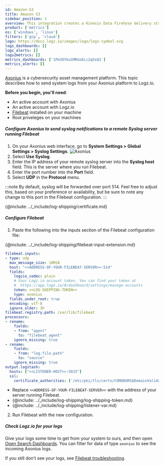 ```yaml
---
id: Amazon-S3
title: Amazon S3
sidebar_position: 1
overview: This integration creates a Kinesis Data Firehose delivery stream that links to your Amazon S3 metrics stream and then sends the metrics to your Logz.io account. It also creates a Lambda function that adds AWS namespaces to the metric stream, and a Lambda function that collects and ships the resources' tags.
product: ['metrics']
os: ['windows', 'linux']
filters: ['gcp', 'cloud']
logo: https://docs.logz.io/images/logo/logz-symbol.svg
logs_dashboards: []
logs_alerts: []
logs2metrics: []
metrics_dashboards: ['1Pm3OYbu1MRGoELc2qhxQ1']
metrics_alerts: []
---
```


[Axonius](https://www.axonius.com/) is a cybersecurity asset management platform. This topic describes how to send system logs from your Axonius platform to Logz.io. 

**Before you begin, you'll need**:

* An active account with Axonius
* An active account with Logz.io
* [Filebeat](https://www.elastic.co/guide/en/beats/filebeat/current/filebeat-installation.html) installed on your machine
* Root priveleges on your machines 

 


##### Configure Axonius to send syslog notifications to a remote Syslog server running Filebeat

1. On your Axonius web interface, go to **System Settings > Global Settings > Syslog Settings**.
![Axonius](https://dytvr9ot2sszz.cloudfront.net/logz-docs/axonius/axonius514.png)
2. Select **Use Syslog**.
3. Enter the IP address of your remote syslog server into the **Syslog host** field. This is the server where you run Filebeat.
4. Enter the port number into the **Port** field.
5. Select **UDP** in the **Protocol** menu.

  
:::note
By default, syslog will be forwarded over port 514. Feel free to adjust this, based on your preference or availability, but be sure to note any change to this port in the Filebeat configuration.
:::
 

{@include: ../_include/log-shipping/certificate.md}


##### Configure Filebeat

1. Paste the following into the inputs section of the Filebeat configuration file:

{@include: ../_include/log-shipping/filebeat-input-extension.md}


   ```yaml
   filebeat.inputs:
   - type: udp
     max_message_size: 10MiB
     host: "<<ADDRESS-OF-YOUR-FILEBEAT-SERVER>>:514"
     fields:
       logzio_codec: plain
       # Your Logz.io account token. You can find your token at
       #  https://app.logz.io/#/dashboard/settings/manage-accounts
       token: <<LOG-SHIPPING-TOKEN>>
       type: axonius
     fields_under_root: true
     encoding: utf-8
     ignore_older: 3h
   filebeat.registry.path: /var/lib/filebeat
   processors:
   - rename:
       fields:
       - from: "agent"
         to: "filebeat_agent"
       ignore_missing: true
   - rename:
       fields:
       - from: "log.file.path"
         to: "source"
       ignore_missing: true
   output.logstash:
     hosts: ["<<LISTENER-HOST>>:5015"]
     ssl:
       certificate_authorities: ['/etc/pki/tls/certs/COMODORSADomainValidationSecureServerCA.crt']
   ```
  
   * Replace `<<ADDRESS-OF-YOUR-FILEBEAT-SERVER>>` with the address of your server running Filebeat.
   * {@include: ../_include/log-shipping/log-shipping-token.md}
   * {@include: ../_include/log-shipping/listener-var.md}

2. Run Filebeat with the new configuration.

##### Check Logz.io for your logs

Give your logs some time to get from your system to ours, and then open [Open Search Dashboards](https://app.logz.io/#/dashboard/osd). You can filter for data of type `axonius` to see the incoming Axonius logs.
  
If you still don't see your logs, see [Filebeat troubleshooting](https://docs.logz.io/shipping/log-sources/filebeat.html#troubleshooting).


 
